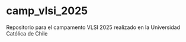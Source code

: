 # camp_vlsi_2025
Repositorio para el campamento VLSI 2025 realizado en la Universidad Católica de Chile
